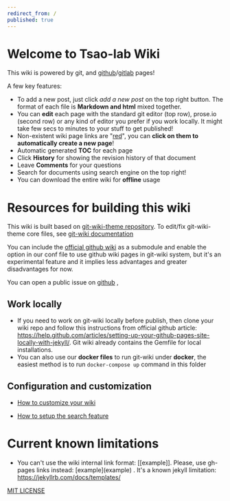 ```yaml
---
redirect_from: /
published: true
---
```


# Welcome to Tsao-lab Wiki

This wiki is powered by git, and [github](https://pages.github.com/)/[gitlab](https://about.gitlab.com/product/pages/) pages!

A few key features:
* To add a new post, just click *add a new post* on the top right button. The format of each file is **Markdown and html** mixed together. 
* You can **edit** each page with the standard git editor (top row), prose.io (second row) or any kind of editor you prefer if you work locally. It might take few secs to minutes to your stuff to get published!
* Non-existent wiki page links are "[red](red.md)", you can **click on them to automatically create a new page**!
* Automatic generated **TOC** for each page
* Click **History** for showing the revision history of that document
* Leave **Comments** for your questions
* Search for documents using search engine on the top right!
* You can download the entire wiki for **offline** usage 


# Resources for building this wiki

This wiki is built based on [git-wiki-theme repository](https://github.com/drassil/git-wiki-theme). To edit/fix git-wiki-theme core files, see [git-wiki documentation](https://github.com/Drassil/git-wiki) 

You can include the [official github wiki](https://help.github.com/articles/about-github-wikis/) as a submodule and enable the option in our conf file to use github wiki pages in git-wiki system, but it's an experimental feature and it implies less advantages and greater disadvantages for now.

You can open a public issue on [github](https://github.com/Drassil/git-wiki/issues) , 

## Work locally
* If you need to work on git-wiki locally before publish, then clone your wiki repo and follow this instructions  from official github article: <https://help.github.com/articles/setting-up-your-github-pages-site-locally-with-jekyll/>. Git wiki already contains the Gemfile for local installations.
* You can also use our **docker files** to run git-wiki under **docker**, the easiest method is to run `docker-compose up` command in this folder

## Configuration and customization

* [How to customize your wiki](customize.md)

* [How to setup the search feature](search-feature.md)

  
# Current known limitations

* You can't use the wiki internal link format: [[example]]. Please, use gh-pages links instead: \[example\](example) . It's a known jekyll limitation: <https://jekyllrb.com/docs/templates/>



[MIT LICENSE](LICENSE)
